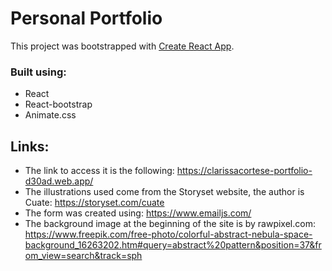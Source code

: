 # Personal Portfolio

This project was bootstrapped with [Create React App](https://github.com/facebook/create-react-app).

### Built using:

- React
- React-bootstrap
- Animate.css

## Links:

+ The link to access it is the following: https://clarissacortese-portfolio-d30ad.web.app/
+ The illustrations used come from the Storyset website, the author is Cuate: https://storyset.com/cuate
+ The form was created using: https://www.emailjs.com/
+ The background image at the beginning of the site is by rawpixel.com: https://www.freepik.com/free-photo/colorful-abstract-nebula-space-background_16263202.htm#query=abstract%20pattern&position=37&from_view=search&track=sph